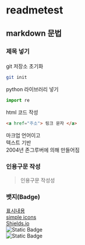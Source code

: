 # readmetest

## markdown 문법
### 제목 넣기
####
git 저장소 초기화
```bash
git init
```
python 라이브러리 넣기
```py
import re
```

html 코드 작성
```html
<a href="주소"> 링크 문자 </a>
```

마크업 언어이고  
텍스트 기반  
2004년 존그루버에 의해 만들어짐  

### 인용구문 작성
> 인용구문 작성성

### 뱃지(Badge)
[표시내용](url)  
[simple icons](https://simpleicons.org/)  
[Shields.io](https://shields.io/)  
![Static Badge](https://img.shields.io/badge/:badgeContent)  
<img alt="Static Badge" src="https://img.shields.io/badge/  kimtaekyeong-FFCA28?STYLE=flat-square&logo=apple">  

